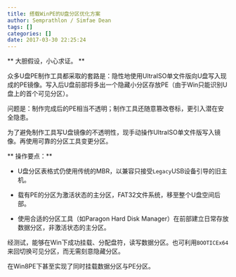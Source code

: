 ```yaml
---
title: 搭载WinPE的U盘分区优化方案
author: Semprathlon / Simfae Dean
tags: []
categories: []
date: 2017-03-30 22:25:24
---
```

** 大胆假设，小心求证。 **

众多U盘PE制作工具都采取的套路是：隐性地使用UltraISO单文件版向U盘写入现成的PE镜像。写入后U盘前部将多出一个隐藏小分区存放PE（由于Win只能识别U盘上的首个可见分区）。

问题是：制作完成后的PE相当不透明；制作工具还随意篡改卷标，更引入潜在安全隐患。

为了避免制作工具写U盘镜像的不透明性，现手动操作UltraISO单文件版写入镜像。再使用可靠的分区工具变更分区。

** 操作要点：**

- U盘分区表格式仍使用传统的MBR，以兼容只接受`Legacy`USB设备引导的旧主机。

- 载有PE的分区为激活状态的主分区，FAT32文件系统，移至整个U盘空间后部。

- 使用合适的分区工具（如Paragon Hard Disk Manager）在前部建立日常存放数据分区，非激活状态的主分区。

经测试，能够在Win下成功挂载、分配盘符，读写数据分区。也可利用`BOOTICEx64`来回切换可见分区，而无需刻意隐藏分区。

在Win8PE下甚至实现了同时挂载数据分区与PE分区。
